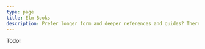 ```yaml
---
type: page
title: Elm Books
description: Prefer longer form and deeper references and guides? There are a number of Elm books that may fit what you're after.
---
```


Todo!
